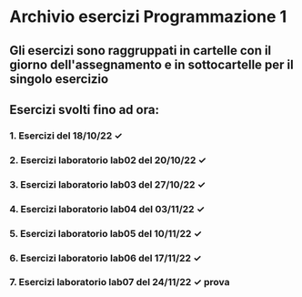 # Archivio esercizi Programmazione 1

## Gli esercizi sono raggruppati in cartelle con il giorno dell'assegnamento e in sottocartelle per il singolo esercizio

## Esercizi svolti fino ad ora:

### 1. Esercizi del 18/10/22 ✓
### 2. Esercizi laboratorio lab02 del 20/10/22 ✓
### 3. Esercizi laboratorio lab03 del 27/10/22 ✓
### 4. Esercizi laboratorio lab04 del 03/11/22 ✓
### 5. Esercizi laboratorio lab05 del 10/11/22 ✓
### 6. Esercizi laboratorio lab06 del 17/11/22 ✓
### 7. Esercizi laboratorio lab07 del 24/11/22 ✓ prova
